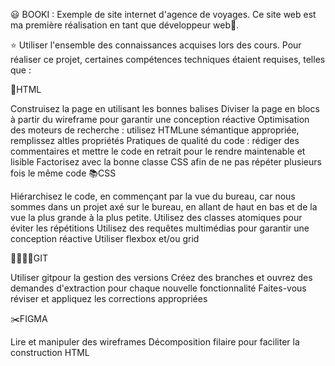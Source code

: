 😃 BOOKI : Exemple de site internet d'agence de voyages.
Ce site web est ma première réalisation en tant que développeur web👏.


⭐️ Utiliser l'ensemble des connaissances acquises lors des cours.
Pour réaliser ce projet, certaines compétences techniques étaient requises, telles que :

🎯HTML

Construisez la page en utilisant les bonnes balises
Diviser la page en blocs à partir du wireframe pour garantir une conception réactive
Optimisation des moteurs de recherche : utilisez HTMLune sémantique appropriée, remplissez altles propriétés
Pratiques de qualité du code : rédiger des commentaires et mettre le code en retrait pour le rendre maintenable et lisible
Factorisez avec la bonne classe CSS afin de ne pas répéter plusieurs fois le même code
📚CSS

Hiérarchisez le code, en commençant par la vue du bureau, car nous sommes dans un projet axé sur le bureau, en allant de haut en bas et de la vue la plus grande à la plus petite.
Utilisez des classes atomiques pour éviter les répétitions
Utilisez des requêtes multimédias pour garantir une conception réactive
Utiliser flexbox et/ou grid

👨‍👩‍👧‍👧GIT

Utiliser gitpour la gestion des versions
Créez des branches et ouvrez des demandes d'extraction pour chaque nouvelle fonctionnalité
Faites-vous réviser et appliquez les corrections appropriées

✂️FIGMA

Lire et manipuler des wireframes
Décomposition filaire pour faciliter la construction HTML
